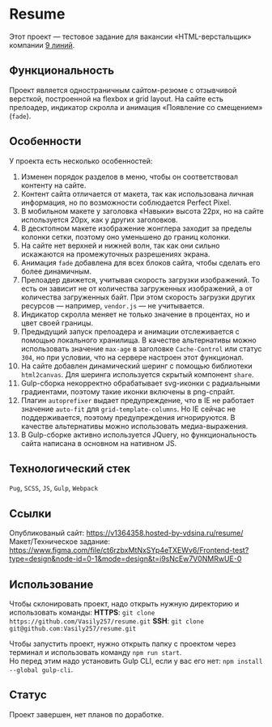 # Resume
Этот проект — тестовое задание для вакансии «HTML-верстальщик» компании [9 линий](https://ninelines.agency/).

## Функциональность
Проект является одностраничным сайтом-резюме с отзывчивой версткой, построенной на flexbox и grid layout.
На сайте есть прелоадер, индикатор скролла и анимация «Появление со смещением» (`fade`).

## Особенности
У проекта есть несколько особенностей:
1. Изменен порядок разделов в меню, чтобы он соответствовал контенту на сайте.
2. Контент сайта отличается от макета, так как использована личная информация, но по возможности соблюдается Perfect Pixel.
3. В мобильном макете у заголовка «Навыки» высота 22px, но на сайте используется 20px, как у других заголовков.
4. В десктопном макете изображение жонглера заходит за пределы колонки сетки, поэтому оно уменьшено до границ колонки.
5. На сайте нет верхней и нижней волн, так как они сильно искажаются на промежуточных разрешениях экрана.
6. Анимация `fade` добавлена для всех блоков сайта, чтобы сделать его более динамичным.
7. Прелоадер движется, учитывая скорость загрузки изображений. То есть он зависит не от количества загруженных изображений,
а от количества загруженных байт. При этом скорость загрузки других ресурсов — например, `vendor.js` — не учитывается.
8. Индикатор скролла меняет не только значение в процентах, но и цвет своей границы.
9. Предыдущий запуск прелоадера и анимации отслеживается с помощью локального хранилища. В качестве альтернативы можно использовать
значение `max-age` в заголовке `Cache-Control` или статус `304`, но при условии, что на сервере настроен этот функционал.
10. На сайте добавлен динамический шеринг с помощью библиотеки `html2canvas`. Для шеринга используется скрытый компонент `share`.
11. Gulp-сборка некорректно обрабатывает svg-иконки с радиальными градиентами, поэтому такие иконки включены в png-спрайт.
12. Плагин `autoprefixer` выдает предупреждение, что в IE не работает значение 	 `auto-fit` для `grid-template-columns`.
Но IE сейчас не поддерживается, поэтому предупреждения игнорируются. В качестве альтернативы можно использовать медиа-выражения.
13. В Gulp-сборке активно используется JQuery, но функциональность сайта написана в основном на нативном JS.

## Технологический стек
`Pug`, `SCSS`, `JS`, `Gulp`, `Webpack`

## Ссылки
Опубликованый сайт: https://v1364358.hosted-by-vdsina.ru/resume/
Макет/Техническое задание: https://www.figma.com/file/ct6rzbxMtNxSYp4eTXEWv6/Frontend-test?type=design&node-id=0-1&mode=design&t=i9sNcEw7V0NMRwUE-0

## Использование
Чтобы склонировать проект, надо открыть нужную директорию и использовать команды:
**HTTPS**: `git clone https://github.com/Vasily257/resume.git`
**SSH**: `git clone git@github.com:Vasily257/resume.git`

Чтобы запустить проект, нужно открыть папку с проектом через терминал и использовать команду `npm run start`.  
Но перед этим надо установить Gulp CLI, если у вас его нет: `npm install --global gulp-cli`.

## Статус
Проект завершен, нет планов по доработке.
